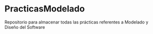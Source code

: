 # PracticasModelado

Repositorio para almacenar todas las prácticas referentes a Modelado y Diseño del Software

